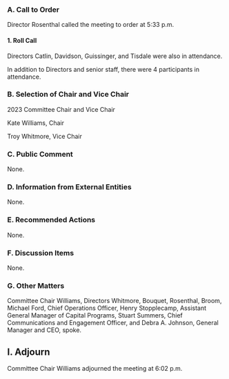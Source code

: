 ### A. Call to Order

Director Rosenthal called the meeting to order at 5:33 p.m.

#### 1. Roll Call

Directors Catlin, Davidson, Guissinger, and Tisdale were also in attendance.

In addition to Directors and senior staff, there were 4 participants in attendance.

### B. Selection of Chair and Vice Chair

2023 Committee Chair and Vice Chair

Kate Williams, Chair

Troy Whitmore, Vice Chair

### C. Public Comment

None.

### D. Information from External Entities

None.

### E. Recommended Actions

None.

### F. Discussion Items

None.

### G. Other Matters

Committee Chair Williams, Directors Whitmore, Bouquet, Rosenthal, Broom, Michael Ford, Chief Operations Officer, Henry Stopplecamp, Assistant General Manager of Capital Programs, Stuart Summers, Chief Communications and Engagement Officer, and Debra A. Johnson, General Manager and CEO, spoke.

## I. Adjourn

Committee Chair Williams adjourned the meeting at 6:02 p.m.